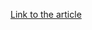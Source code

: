 [Link to the article](https://ptsecurity.com/ww-en/analytics/pt-esc-threat-intelligence/operation-ta505-part3/)
